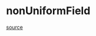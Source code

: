 # nonUniformField

[source](github.com/OpenFOAM-jp/OpenFOAM-utilities-tutorials-jp/blob/master/v1906/mesh/generation/foamyMesh/conformalVoronoiMesh/cellSizeControlSurfaces/surfaceCellSizeFunction/nonUniformField/nonUniformField.C/nonUniformField.C)



